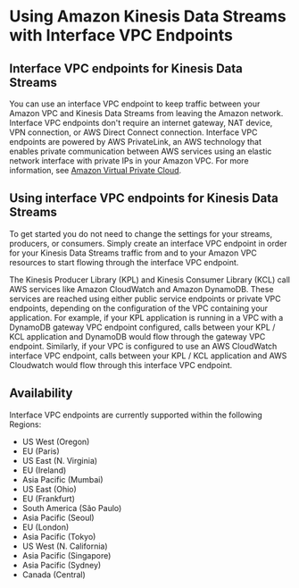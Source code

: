 # Using Amazon Kinesis Data Streams with Interface VPC Endpoints<a name="vpc"></a>

## Interface VPC endpoints for Kinesis Data Streams<a name="interface-vpc-endpoints"></a>

You can use an interface VPC endpoint to keep traffic between your Amazon VPC and Kinesis Data Streams from leaving the Amazon network\. Interface VPC endpoints don't require an internet gateway, NAT device, VPN connection, or AWS Direct Connect connection\. Interface VPC endpoints are powered by AWS PrivateLink, an AWS technology that enables private communication between AWS services using an elastic network interface with private IPs in your Amazon VPC\. For more information, see [Amazon Virtual Private Cloud](http://docs.aws.amazon.com/AmazonVPC/latest/UserGuide/VPC_Introduction.html)\. 

## Using interface VPC endpoints for Kinesis Data Streams<a name="using-interface-vpc-endpoints"></a>

To get started you do not need to change the settings for your streams, producers, or consumers\. Simply create an interface VPC endpoint in order for your Kinesis Data Streams traffic from and to your Amazon VPC resources to start flowing through the interface VPC endpoint\. 

The Kinesis Producer Library \(KPL\) and Kinesis Consumer Library \(KCL\) call AWS services like Amazon CloudWatch and Amazon DynamoDB\. These services are reached using either public service endpoints or private VPC endpoints, depending on the configuration of the VPC containing your application\. For example, if your KPL application is running in a VPC with a DynamoDB gateway VPC endpoint configured, calls between your KPL / KCL application and DynamoDB would flow through the gateway VPC endpoint\. Similarly, if your VPC is configured to use an AWS CloudWatch interface VPC endpoint, calls between your KPL / KCL application and AWS Cloudwatch would flow through this interface VPC endpoint\. 

## Availability<a name="availability"></a>

Interface VPC endpoints are currently supported within the following Regions:
+ US West \(Oregon\)
+ EU \(Paris\)
+ US East \(N\. Virginia\)
+ EU \(Ireland\)
+ Asia Pacific \(Mumbai\)
+ US East \(Ohio\)
+ EU \(Frankfurt\)
+ South America \(São Paulo\)
+ Asia Pacific \(Seoul\)
+ EU \(London\)
+ Asia Pacific \(Tokyo\)
+ US West \(N\. California\)
+ Asia Pacific \(Singapore\)
+ Asia Pacific \(Sydney\)
+ Canada \(Central\)